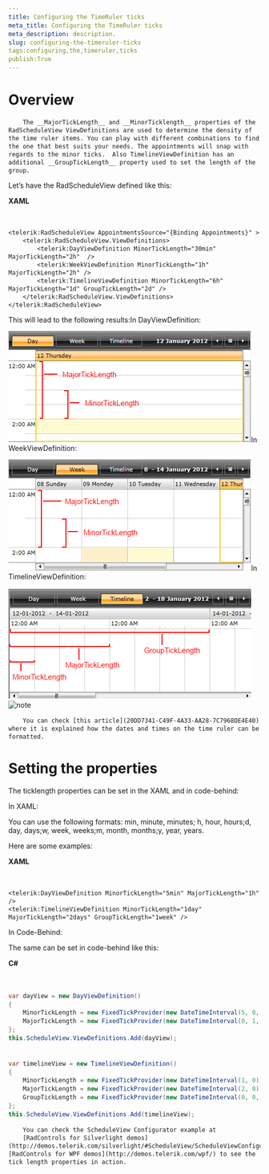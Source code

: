 ```yaml
---
title: Configuring the TimeRuler ticks
meta_title: Configuring the TimeRuler ticks
meta_description: description.
slug: configuring-the-timeruler-ticks
tags:configuring,the,timeruler,ticks
publish:True
---
```



# Overview


        The __MajorTickLength__ and __MinorTicklength__ properties of the RadScheduleView ViewDefinitions are used to determine the density of the time ruler items. You can play with different combinations to find the one that best suits your needs. The appointments will snap with regards to the minor ticks.  Also TimelineViewDefinition has an additional __GroupTickLength__ property used to set the length of the group. 
        

Let’s have the RadScheduleView defined like this:




 __XAML__
    

```XAML


<telerik:RadScheduleView AppointmentsSource="{Binding Appointments}" >
	<telerik:RadScheduleView.ViewDefinitions>
		<telerik:DayViewDefinition MinorTickLength="30min" MajorTickLength="2h"  />
		<telerik:WeekViewDefinition MinorTickLength="1h" MajorTickLength="2h" />
		<telerik:TimelineViewDefinition MinorTickLength="6h" MajorTickLength="1d" GroupTickLength="2d" />
	</telerik:RadScheduleView.ViewDefinitions>
</telerik:RadScheduleView>

```



This will lead to the following results:In DayViewDefinition:
    	

![radscheduleview features timeruler day View](images/radscheduleview_features_timeruler_dayView.png)In WeekViewDefinition:
    	

![radscheduleview features timeruler week View](images/radscheduleview_features_timeruler_weekView.png)In TimelineViewDefinition:

![radscheduleview features timeruler timeline View](images/radscheduleview_features_timeruler_timelineView.png)
    ![note](note.jpg)
    	


    	You can check [this article](20DD7341-C49F-4A33-AA28-7C7968DE4E40) where it is explained how the dates and times on the time ruler can be formatted.
    	

# Setting the properties

The ticklength properties can be set in the XAML and in code-behind:

In XAML:
       

You can use the following formats:
       min,  minute, minutes; h, hour, hours;d, day, days;w, week, weeks;m, month, months;y, year, years.

Here are some examples:




 __XAML__
    

```XAML


<telerik:DayViewDefinition MinorTickLength="5min" MajorTickLength="1h" />				
<telerik:TimelineViewDefinition MinorTickLength="1day" MajorTickLength="2days" GroupTickLength="1week" />

```



In Code-Behind:
       

The same can be set in code-behind like this:




 __C#__
    

```C#


var dayView = new DayViewDefinition()
{
	MinorTickLength = new FixedTickProvider(new DateTimeInterval(5, 0, 0, 0, 0)),
	MajorTickLength = new FixedTickProvider(new DateTimeInterval(0, 1, 0, 0, 0))
};
this.ScheduleView.ViewDefinitions.Add(dayView);


var timelineView = new TimelineViewDefinition()
{
	MinorTickLength = new FixedTickProvider(new DateTimeInterval(1, 0)),
	MajorTickLength = new FixedTickProvider(new DateTimeInterval(2, 0)),
	GroupTickLength = new FixedTickProvider(new DateTimeInterval(0, 0, 1))
};
this.ScheduleView.ViewDefinitions.Add(timelineView);

```




      	You can check the ScheduleView Configurator example at 
      	[RadControls for Silverlight demos](http://demos.telerik.com/silverlight/#ScheduleView/ScheduleViewConfigurator)[RadControls for WPF demos](http://demos.telerik.com/wpf/) to see the tick length properties in action.
      

